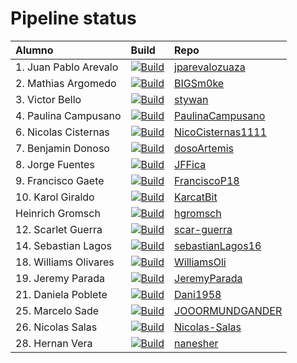 # Pipeline status
Alumno | Build | Repo 
|:-----|:-------|:-----
|1. Juan Pablo Arevalo|[![Build](https://github.com/jparevalozuaza/dsy1103-usuario/actions/workflows/compilacion.yml/badge.svg)](https://github.com/jparevalozuaza/dsy1103-usuario/actions/workflows/compilacion.yml)|[jparevalozuaza](https://github.com/jparevalozuaza/dsy1103-usuario)
|2. Mathias Argomedo|[![Build](https://github.com/BIGSm0ke/dsy1103-usuario/actions/workflows/compilacion.yml/badge.svg)](https://github.com/BIGSm0ke/dsy1103-usuario/actions/workflows/compilacion.yml)|[BIGSm0ke](https://github.com/BIGSm0ke/dsy1103-usuario)
|3. Victor Bello|[![Build](https://github.com/stywan/dsy1103-usuario/actions/workflows/compilacion.yml/badge.svg)](https://github.com/stywan/dsy1103-usuario/actions/workflows/compilacion.yml)|[stywan](https://github.com/stywan/dsy1103-usuario)
|4. Paulina Campusano|[![Build](https://github.com/PaulinaCampusano/dsy1103-usuario/actions/workflows/compilacion.yml/badge.svg)](https://github.com/PaulinaCampusano/dsy1103-usuario/actions/workflows/compilacion.yml)|[PaulinaCampusano](https://github.com/PaulinaCampusano/dsy1103-usuario)
|6. Nicolas Cisternas|[![Build](https://github.com/NicoCisternas1111/dsy1103-usuario/actions/workflows/compilacion.yml/badge.svg)](https://github.com/NicoCisternas1111/dsy1103-usuario/actions/workflows/compilacion.yml)|[NicoCisternas1111](https://github.com/NicoCisternas1111/dsy1103-usuario)
|7. Benjamin Donoso|[![Build](https://github.com/dosoArtemis/dsy1103-usuario/actions/workflows/compilacion.yml/badge.svg)](https://github.com/dosoArtemis/dsy1103-usuario/actions/workflows/compilacion.yml)|[dosoArtemis](https://github.com/dosoArtemis/dsy1103-usuario)
|8. Jorge Fuentes|[![Build](https://github.com/JFFica/dsy1103-usuario/actions/workflows/compilacion.yml/badge.svg)](https://github.com/JFFica/dsy1103-usuario/actions/workflows/compilacion.yml)|[JFFica](https://github.com/JFFica/dsy1103-usuario)
|9. Francisco Gaete|[![Build](https://github.com/FranciscoP18/dsy1103-usuario/actions/workflows/compilacion.yml/badge.svg)](https://github.com/FranciscoP18/dsy1103-usuario/actions/workflows/compilacion.yml)|[FranciscoP18](https://github.com/FranciscoP18/dsy1103-usuario)
|10. Karol Giraldo|[![Build](https://github.com/KarcatBit/dsy1103-usuario/actions/workflows/compilacion.yml/badge.svg)](https://github.com/KarcatBit/dsy1103-usuario/actions/workflows/compilacion.yml)|[KarcatBit](https://github.com/KarcatBit/dsy1103-usuario)
|Heinrich Gromsch|[![Build](https://github.com/hgromsch/dsy1103-usuario/actions/workflows/compilacion.yml/badge.svg)](https://github.com/hgromsch/dsy1103-usuario/actions/workflows/compilacion.yml)|[hgromsch](https://github.com/hgromsch/dsy1103-usuario)
|12. Scarlet Guerra|[![Build](https://github.com/scar-guerra/dsy1103-usuario/actions/workflows/compilacion.yml/badge.svg)](https://github.com/scar-guerra/dsy1103-usuario/actions/workflows/compilacion.yml)|[scar-guerra](https://github.com/scar-guerra/dsy1103-usuario)
|14. Sebastian Lagos|[![Build](https://github.com/sebastianLagos16/dsy1103-usuario/actions/workflows/compilacion.yml/badge.svg)](https://github.com/sebastianLagos16/dsy1103-usuario/actions/workflows/compilacion.yml)|[sebastianLagos16](https://github.com/sebastianLagos16/dsy1103-usuario)
|18. Williams Olivares|[![Build](https://github.com/WilliamsOli/dsy1103-usuario/actions/workflows/compilacion.yml/badge.svg)](https://github.com/WilliamsOli/dsy1103-usuario/actions/workflows/compilacion.yml)|[WilliamsOli](https://github.com/WilliamsOli/dsy1103-usuario)
|19. Jeremy Parada|[![Build](https://github.com/JeremyParada/dsy1103-usuario/actions/workflows/compilacion.yml/badge.svg)](https://github.com/JeremyParada/dsy1103-usuario/actions/workflows/compilacion.yml)|[JeremyParada](https://github.com/JeremyParada/dsy1103-usuario)
|21. Daniela Poblete|[![Build](https://github.com/Dani1958/dsy1103-usuario/actions/workflows/compilacion.yml/badge.svg)](https://github.com/Dani1958/dsy1103-usuario/actions/workflows/compilacion.yml)|[Dani1958](https://github.com/Dani1958/dsy1103-usuario)
|25. Marcelo Sade|[![Build](https://github.com/JOOORMUNDGANDER/dsy1103-usuario/actions/workflows/compilacion.yml/badge.svg)](https://github.com/JOOORMUNDGANDER/dsy1103-usuario/actions/workflows/compilacion.yml)|[JOOORMUNDGANDER](https://github.com/JOOORMUNDGANDER/dsy1103-usuario)
|26. Nicolas Salas|[![Build](https://github.com/Nicolas-Salas/dsy1103-usuario/actions/workflows/compilacion.yml/badge.svg)](https://github.com/Nicolas-Salas/dsy1103-usuario/actions/workflows/compilacion.yml)|[Nicolas-Salas](https://github.com/Nicolas-Salas/dsy1103-usuario)
|28. Hernan Vera|[![Build](https://github.com/nanesher/dsy1103-usuario/actions/workflows/compilacion.yml/badge.svg)](https://github.com/nanesher/dsy1103-usuario/actions/workflows/compilacion.yml)|[nanesher](https://github.com/nanesher/dsy1103-usuario)
